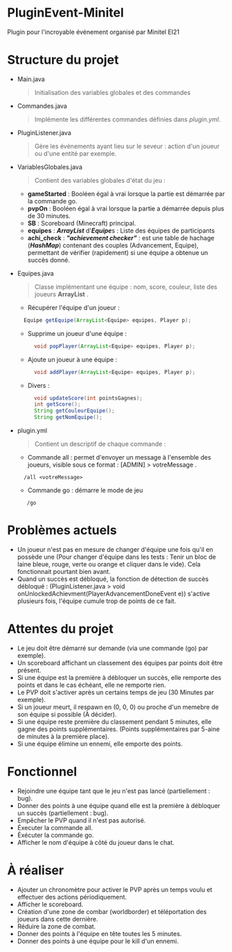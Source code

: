 # PluginEvent-Minitel
Plugin pour l'incroyable événement organisé par Minitel EI21

# Structure du projet
  - Main.java
    > Initialisation des variables globales et des commandes
  - Commandes.java
    > Implémente les différentes commandes définies dans *plugin.yml*.
  - PluginListener.java
    > Gère les événements ayant lieu sur le seveur : action d'un joueur ou d'une entité par exemple.
  - VariablesGlobales.java
    > Contient des variables globales d'état du jeu :
    + **gameStarted** : Booléen égal à vrai lorsque la partie est démarrée par la commande go.
    + **pvpOn** : Booléen égal à vrai lorsque la partie a démarrée depuis plus de 30 minutes.
    + **SB** : Scoreboard (Minecraft) principal.
    + **equipes** : ***ArrayList*** d'***Equipe***s : Liste des équipes de participants
    + **achi_check** : ***"achievement checker"*** : est une table de hachage (***HashMap***) contenant des couples (Advancement, Equipe), permettant de vérifier (rapidement) si une équipe a obtenue un succès donné. 
    
  - Equipes.java
    > Classe implémentant une équipe : nom, score, couleur, liste des joueurs **ArrayList<Player>** .
     + Récupérer l'équipe d'un joueur :
     ```java
       Equipe getEquipe(ArrayList<Equipe> equipes, Player p);
     ```
     + Supprime un joueur d'une équipe :
       ```java
         void popPlayer(ArrayList<Equipe> equipes, Player p);
       ```
     + Ajoute un joueur à une équipe :
       ```java
         void addPlayer(ArrayList<Equipe> equipes, Player p);
       ```
     + Divers :
       ```java
         void updateScore(int pointsGagnes);
         int getScore();
         String getCouleurEquipe();
         String getNomEquipe();
       ```
  - plugin.yml
    > Contient un descriptif de chaque commande :
      + Commande all : permet d'envoyer un message à l'ensemble des joueurs, visible sous ce format : [ADMIN] > votreMessage .
      ``` 
        /all <votreMessage>
     ```
      + Commande go : démarre le mode de jeu
     ``` 
        /go
     ```
# Problèmes actuels
  - Un joueur n'est pas en mesure de changer d'équipe une fois qu'il en possède une (Pour changer d'équipe dans les tests : Tenir un bloc de laine bleue, rouge, verte ou orange et cliquer dans le  vide). Cela fonctionnait pourtant bien avant.
  - Quand un succès est débloqué, la fonction de détection de succès débloqué : (PluginListener.java > void onUnlockedAchievment(PlayerAdvancementDoneEvent e)) s'active plusieurs fois, l'équipe cumule trop de points de ce fait.
  
# Attentes du projet
  - Le jeu doit être démarré sur demande (via une commande (go) par exemple).
  - Un scoreboard affichant un classement des équipes par points doit être présent.
  - Si une équipe est la première à débloquer un succès, elle remporte des points et dans le cas échéant, elle ne remporte rien.
  - Le PVP doit s'activer après un certains temps de jeu (30 Minutes par exemple).
  - Si un joueur meurt, il respawn en (0, 0, 0) ou proche d'un memebre de son équipe si possible (À décider).
  - Si une équipe reste première du classement pendant 5 minutes, elle gagne des points supplémentaires. (Points supplémentaires par 5-aine de minutes à la première place).
  - Si une équipe élimine un ennemi, elle emporte des points.

# Fonctionnel
  - Rejoindre une équipe tant que le jeu n'est pas lancé (partiellement : bug).
  - Donner des points à une équipe quand elle est la première à débloquer un succès (partiellement : bug).
  - Empêcher le PVP quand il n'est pas autorisé.
  - Éxecuter la commande all.
  - Éxécuter la commande go.
  - Afficher le nom d'équipe à côté du joueur dans le chat.
  
# À réaliser
  - Ajouter un chronomètre pour activer le PVP après un temps voulu et effectuer des actions périodiquement.
  - Afficher le scoreboard.
  - Création d'une zone de combar (worldborder) et téléportation des joueurs dans cette dernière.
  - Réduire la zone de combat.
  - Donner des points à l'équipe en tête toutes les 5 minutes.
  - Donner des points à une équipe pour le kill d'un ennemi.
